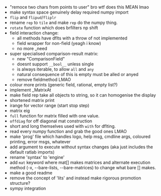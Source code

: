 - "remoce two chars from points to user" bro wtf does this MEAN lmao
- make syntax space genuinely delay required numpy import
- `flip` and `flipud`/`fliplr`
- rename `rep` to `tile` and make `rep` do the numpy thing.
- `rotate` function which does brfilters np shift
- field interaction change:
    - all methods have dflts with a throw of not implemented
    - field wrapper for non-field (yeagh i know)
    - no more _need
- super specialised comparison-result matrix:
    - new "ComparisonField"
    - doesnt support `__bool__` unless single
    - is always iterable, to allow `all` and `any`
    - natural consequence of this is empty must be alled or anyed
    - remove fieldmethod LMAO
- colour more prints (generic field, rational, empty list?)
- implement _MatrixAt
- make field rep take all objects to string, so it can homogenise the display
- shortened matrix print
- irange for vector range (start stop step)
- matrix eig
- `full` function for matrix filled with one value.
- `offdiag` for off diagonal mat construction
- short and long themselves used with `with` for dflting.
- read every numpy function and grab the good ones LMAO
- make 'prog' file which handles logo, help msg, cmdline args, coloured printing,
    error msgs, whatever
- add argument to execute without syntax changes (aka just includes the default
    ratlab imports)
- rename 'syntax' to 'engine'
- add `mat` keyword where mat[] makes matrices and alternate execution method
    (-x, --bare-lists, --bare-matrices) to change what bare [] makes.
- make a good readme
- remove the concept of 'lits' and instead make rigorous promotion structure?
- sympy integration
